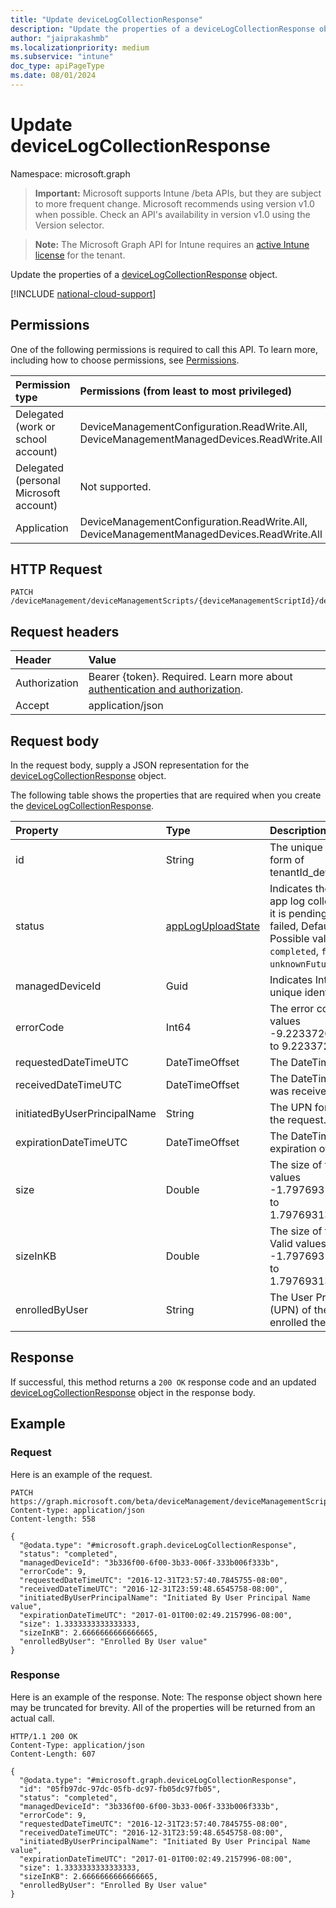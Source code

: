 ```yaml
---
title: "Update deviceLogCollectionResponse"
description: "Update the properties of a deviceLogCollectionResponse object."
author: "jaiprakashmb"
ms.localizationpriority: medium
ms.subservice: "intune"
doc_type: apiPageType
ms.date: 08/01/2024
---
```


# Update deviceLogCollectionResponse

Namespace: microsoft.graph

> **Important:** Microsoft supports Intune /beta APIs, but they are subject to more frequent change. Microsoft recommends using version v1.0 when possible. Check an API's availability in version v1.0 using the Version selector.

> **Note:** The Microsoft Graph API for Intune requires an [active Intune license](https://go.microsoft.com/fwlink/?linkid=839381) for the tenant.

Update the properties of a [deviceLogCollectionResponse](../resources/intune-devices-devicelogcollectionresponse.md) object.

[!INCLUDE [national-cloud-support](../../includes/all-clouds.md)]

## Permissions
One of the following permissions is required to call this API. To learn more, including how to choose permissions, see [Permissions](/graph/permissions-reference).

|Permission type|Permissions (from least to most privileged)|
|:---|:---|
|Delegated (work or school account)|DeviceManagementConfiguration.ReadWrite.All, DeviceManagementManagedDevices.ReadWrite.All|
|Delegated (personal Microsoft account)|Not supported.|
|Application|DeviceManagementConfiguration.ReadWrite.All, DeviceManagementManagedDevices.ReadWrite.All|

## HTTP Request
<!-- {
  "blockType": "ignored"
}
-->
```http
PATCH /deviceManagement/deviceManagementScripts/{deviceManagementScriptId}/deviceRunStates/{deviceManagementScriptDeviceStateId}/managedDevice/logCollectionRequests/{deviceLogCollectionResponseId}
```

## Request headers
|Header|Value|
|:---|:---|
|Authorization|Bearer {token}. Required. Learn more about [authentication and authorization](/graph/auth/auth-concepts).|
|Accept|application/json|

## Request body
In the request body, supply a JSON representation for the [deviceLogCollectionResponse](../resources/intune-devices-devicelogcollectionresponse.md) object.

The following table shows the properties that are required when you create the [deviceLogCollectionResponse](../resources/intune-devices-devicelogcollectionresponse.md).

|Property|Type|Description|
|:---|:---|:---|
|id|String|The unique identifier in the form of tenantId_deviceId_requestId.|
|status|[appLogUploadState](../resources/intune-devices-apploguploadstate.md)|Indicates the status for the app log collection request if it is pending, completed or failed, Default is pending. Possible values are: `pending`, `completed`, `failed`, `unknownFutureValue`.|
|managedDeviceId|Guid|Indicates Intune device unique identifier.|
|errorCode|Int64|The error code, if any. Valid values -9.22337203685478E+18 to 9.22337203685478E+18|
|requestedDateTimeUTC|DateTimeOffset|The DateTime of the request.|
|receivedDateTimeUTC|DateTimeOffset|The DateTime the request was received.|
|initiatedByUserPrincipalName|String|The UPN for who initiated the request.|
|expirationDateTimeUTC|DateTimeOffset|The DateTime of the expiration of the logs.|
|size|Double|The size of the logs. Valid values -1.79769313486232E+308 to 1.79769313486232E+308|
|sizeInKB|Double|The size of the logs in KB. Valid values -1.79769313486232E+308 to 1.79769313486232E+308|
|enrolledByUser|String|The User Principal Name (UPN) of the user that enrolled the device.|



## Response
If successful, this method returns a `200 OK` response code and an updated [deviceLogCollectionResponse](../resources/intune-devices-devicelogcollectionresponse.md) object in the response body.

## Example

### Request
Here is an example of the request.
```http
PATCH https://graph.microsoft.com/beta/deviceManagement/deviceManagementScripts/{deviceManagementScriptId}/deviceRunStates/{deviceManagementScriptDeviceStateId}/managedDevice/logCollectionRequests/{deviceLogCollectionResponseId}
Content-type: application/json
Content-length: 558

{
  "@odata.type": "#microsoft.graph.deviceLogCollectionResponse",
  "status": "completed",
  "managedDeviceId": "3b336f00-6f00-3b33-006f-333b006f333b",
  "errorCode": 9,
  "requestedDateTimeUTC": "2016-12-31T23:57:40.7845755-08:00",
  "receivedDateTimeUTC": "2016-12-31T23:59:48.6545758-08:00",
  "initiatedByUserPrincipalName": "Initiated By User Principal Name value",
  "expirationDateTimeUTC": "2017-01-01T00:02:49.2157996-08:00",
  "size": 1.3333333333333333,
  "sizeInKB": 2.6666666666666665,
  "enrolledByUser": "Enrolled By User value"
}
```

### Response
Here is an example of the response. Note: The response object shown here may be truncated for brevity. All of the properties will be returned from an actual call.
```http
HTTP/1.1 200 OK
Content-Type: application/json
Content-Length: 607

{
  "@odata.type": "#microsoft.graph.deviceLogCollectionResponse",
  "id": "05fb97dc-97dc-05fb-dc97-fb05dc97fb05",
  "status": "completed",
  "managedDeviceId": "3b336f00-6f00-3b33-006f-333b006f333b",
  "errorCode": 9,
  "requestedDateTimeUTC": "2016-12-31T23:57:40.7845755-08:00",
  "receivedDateTimeUTC": "2016-12-31T23:59:48.6545758-08:00",
  "initiatedByUserPrincipalName": "Initiated By User Principal Name value",
  "expirationDateTimeUTC": "2017-01-01T00:02:49.2157996-08:00",
  "size": 1.3333333333333333,
  "sizeInKB": 2.6666666666666665,
  "enrolledByUser": "Enrolled By User value"
}
```